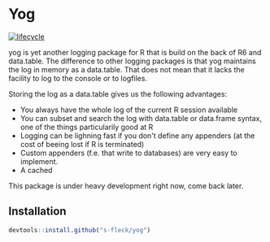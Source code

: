 # Yog

[![lifecycle](https://img.shields.io/badge/lifecycle-experimental-orange.svg)](https://www.tidyverse.org/lifecycle/#experimental)

yog is yet another logging package for R that is build on the back of
R6 and data.table. The difference to other logging packages is that yog
maintains the log in memory as a data.table. That does not mean that it lacks
the facility to log to the console or to logfiles.


Storing the log as a data.table gives us the following advantages:

* You always have the whole log of the current R session available
* You can subset and search the log with data.table or data.frame syntax, one
  of the things particularily good at R
* Logging can be lighning fast if you don't define any appenders 
  (at the cost of beeing lost if R is terminated)
* Custom appenders (f.e. that write to databases) are very easy to implement.
* A cached 

This package is under heavy development right now, come back later.


## Installation

``` r
devtools::install.github("s-fleck/yog")
```
